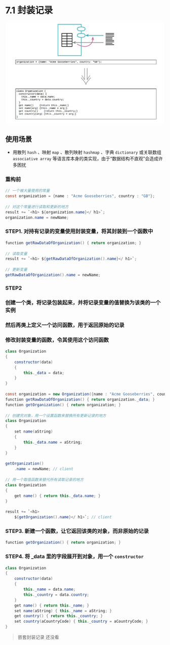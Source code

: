 # 7.1 封装记录

![](../img/7.1.jpg)

## 使用场景

- 用散列 `hash` 、映射 `map` 、散列映射 `hashmap` 、字典 `dictionary`
或关联数组 `associative array` 等语言库本身的类实现，由于“数据结构不直观”会造成许多困扰

### 重构前

```java
// 一个被大量使用的常量
const organization = {name : "Acme Gooseberries", country : "GB"};

// 对这个常量进行读取和更新的地方
result += `<h1> ${organization.name}</ h1>`;
organization.name = newName;
```

### STEP1. 对持有记录的变量使用封装变量，将其封装到一个函数中

```java
function getRawDataOfOrganization() { return organization; }

// 读取变量
result += `<h1> ${getRawDataOfOrganization().name}</ h1>`;

// 更新变量
getRawDataOfOrganization().name = newName;
```

### STEP2

### 创建一个类，将记录包装起来，并将记录变量的值替换为该类的一个实例

### 然后再类上定义一个访问函数，用于返回原始的记录

### 修改封装变量的函数，令其使用这个访问函数

```java
class Organization
{
    constructor(data)
    {
        this._data = data;
    }
}

const organization = new Organization({name : "Acme Gooseberries", country : "GB"});
function getRawDataOfOrganization() { return organization._data; }
function getOrganization() { return organization; }

// 创建完对象，用一个设置函数来替换所有更新记录的地方
class Organization
{
    set name(aString)
    {
        this._data.name = aString;
    }
}

getOrganization()
    .name = newName; // client

// 用一个取值函数来替代所有读取记录的地方
class Organization
{
    get name() { return this._data.name; }
}

result += `<h1>
    ${getOrganization().name}</ h1>`; // client
```

### STEP3. 新建一个函数，让它返回该类的对象，而非原始的记录

```java
function getOrganization() { return organization; }
```

### STEP4. 将 _data 里的字段展开到对象，用一个 `constructor`

```java
class Organization
{
    constructor(data)
    {
        this._name = data.name;
        this._country = data.country;
    }
    get name() { return this._name; }
    set name(aString) { this._name = aString; }
    get country() { return this._country; }
    set country(aCountryCode) { this._country = aCountryCode; }
}
```

> 嵌套封装记录 还没看
